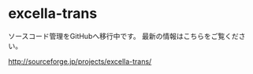 excella-trans
=============
ソースコード管理をGitHubへ移行中です。
最新の情報はこちらをご覧ください。

http://sourceforge.jp/projects/excella-trans/
